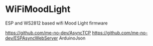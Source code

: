 # WiFiMoodLight
ESP and WS2812 based wifi Mood Light firmware

https://github.com/me-no-dev/AsyncTCP
https://github.com/me-no-dev/ESPAsyncWebServer
ArduinoJson